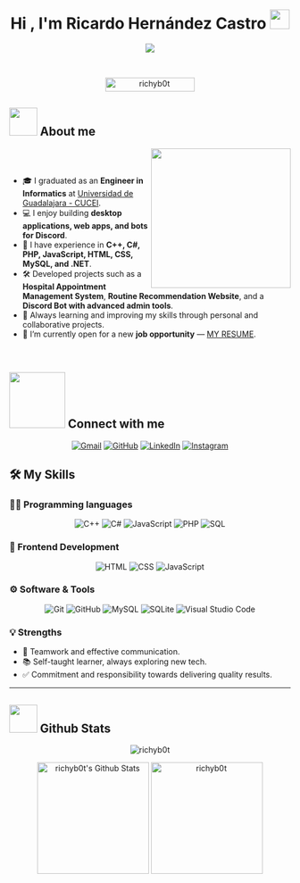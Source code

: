 <h1 align="center">Hi , I'm Ricardo Hernández Castro <img src="https://media.giphy.com/media/hvRJCLFzcasrR4ia7z/giphy.gif" width="35"></h1>
<p align="center">
  <a href="https://github.com/DenverCoder1/readme-typing-svg"><img src="https://readme-typing-svg.herokuapp.com?font=Time+New+Roman&color=%23C8BE25&size=25&center=true&vCenter=true&width=600&height=100&lines=Software+Developer;Full+Stack+Web+Developer;C%2B%2B%2C+C%23+%26+PHP+Programmer;Discord+Bot+Developer;Always+learning+new+technologies;Looking+for+new+opportunities"></a>
</p>

<br>

<p align="center"> 
	<img src="https://komarev.com/ghpvc/?username=richyb0t&label=Profile%20views&color=0047AB&style=plastic?" alt="richyb0t" height=25px, width=160px/> 
</p>

## <picture><img src = "https://github.com/7oSkaaa/7oSkaaa/blob/main/Images/about_me.gif?raw=true" width = 50px></picture> About me

<picture> <img align="right" src="https://github.com/7oSkaaa/7oSkaaa/blob/main/Images/Right_Side.gif?raw=true" width = 250px></picture>

<br><br>

- 🎓 I graduated as an **Engineer in Informatics** at [Universidad de Guadalajara - CUCEI](https://www.cucei.udg.mx/).  
- 💻 I enjoy building **desktop applications, web apps, and bots for Discord**.  
- 🚀 I have experience in **C++, C#, PHP, JavaScript, HTML, CSS, MySQL, and .NET**.  
- 🛠️ Developed projects such as a **Hospital Appointment Management System**, **Routine Recommendation Website**, and a **Discord Bot with advanced admin tools**.  
- 🌱 Always learning and improving my skills through personal and collaborative projects.  
- 🤝 I’m currently open for a new **job opportunity** — [MY RESUME](./CV_RicardoHernándezCastro.pdf).  

<br>

## <picture> <img src="https://github.com/7oSkaaa/7oSkaaa/blob/main/Images/Connect-with-me.gif?raw=true" width="100px"> </picture> Connect with me
<p align="center">
	<a href="mailto:ricardohdez1207@gmail.com"><img src="https://img.shields.io/badge/gmail-%23EA4335.svg?style=plastic&logo=gmail&logoColor=white" alt="Gmail"/></a>
	<a href="https://github.com/richyb0t"><img src="https://img.shields.io/badge/github-%23181717.svg?style=plastic&logo=github&logoColor=white" alt="GitHub"/></a>
	<a href="https://www.linkedin.com/in/richyb0t"><img src="https://img.shields.io/badge/linkedin-%230A66C2.svg?style=plastic&logo=linkedin&logoColor=white" alt="LinkedIn"/></a>
	<a href="https://www.instagram.com/ricardoo.bot"><img src="https://img.shields.io/badge/instagram-%23E4405F.svg?style=plastic&logo=instagram&logoColor=white" alt="Instagram"/></a>
</p>

## 🛠️ My Skills

### 👨‍💻 Programming languages
<p align="center"> 
  <img alt="C++" src="https://img.shields.io/badge/C++%20-%2300599C.svg?style=plastic&logo=c%2B%2B&logoColor=white">
  <img alt="C#" src="https://img.shields.io/badge/C%23%20-%23239120.svg?style=plastic&logo=c-sharp&logoColor=white">
  <img alt="JavaScript" src="https://img.shields.io/badge/JavaScript%20-%23F7DF1E.svg?style=plastic&logo=javascript&logoColor=black">
  <img alt="PHP" src="https://img.shields.io/badge/PHP%20-%23777BB4.svg?style=plastic&logo=php&logoColor=white">
  <img alt="SQL" src="https://img.shields.io/badge/SQL%20-%23025E8C.svg?style=plastic&logo=sqlite&logoColor=white">
</p>

### 🎨 Frontend Development
<p align="center"> 
  <img alt="HTML" src="https://img.shields.io/badge/HTML5%20-%23E34F26.svg?style=plastic&logo=html5&logoColor=white">
  <img alt="CSS" src="https://img.shields.io/badge/CSS%20-%231572B6.svg?style=plastic&logo=css3&logoColor=white">
  <img alt="JavaScript" src="https://img.shields.io/badge/JavaScript%20-%23F7DF1E.svg?style=plastic&logo=javascript&logoColor=black">
</p>

### ⚙️ Software & Tools
<p align="center">
  <img alt="Git" src="https://img.shields.io/badge/Git%20-%23F05033.svg?style=plastic&logo=git&logoColor=white">
  <img alt="GitHub" src="https://img.shields.io/badge/github-%23181717.svg?style=plastic&logo=github&logoColor=white">
  <img alt="MySQL" src="https://img.shields.io/badge/mysql-%234479A1.svg?&style=plastic&logo=mysql&logoColor=white"/>
  <img alt="SQLite" src="https://img.shields.io/badge/sqlite-%2307405e.svg?&style=plastic&logo=sqlite&logoColor=white"/>
  <img alt="Visual Studio Code" src="https://img.shields.io/badge/Visual%20Studio%20Code-0078d7.svg?style=plastic&logo=visual-studio-code&logoColor=white">
</p>

### 💡 Strengths
- 🤝 Teamwork and effective communication.  
- 📚 Self-taught learner, always exploring new tech.  
- ✅ Commitment and responsibility towards delivering quality results.  

---

## <picture> <img src = "https://github.com/7oSkaaa/7oSkaaa/blob/main/Images/Statistics.gif?raw=true" width = 50px>  </picture> Github Stats
<p align="center">
  <img src="https://github-readme-streak-stats.herokuapp.com/?user=richyb0t&theme=tokyonight_duo" alt="richyb0t" />
</p>
<p align="center">
  <img alt="richyb0t's Github Stats" src="https://github-readme-stats.vercel.app/api?username=richyb0t&show_icons=true&count_private=true&locale=en&theme=tokyonight&layout=compact" height="200px"/>
  <img src="https://github-readme-stats.vercel.app/api/top-langs?username=richyb0t&langs_count=6&show_icons=true&locale=en&theme=tokyonight" alt="richyb0t" height="200px"/>
</p>





